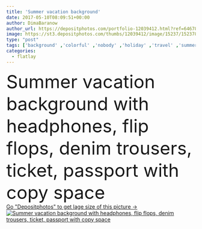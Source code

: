 ```yaml
---
title: 'Summer vacation background'
date: 2017-05-10T08:09:51+00:00
author: DimaBaranow
author_url: https://depositphotos.com/portfolio-12039412.html?ref=64678756
image: https://st3.depositphotos.com/thumbs/12039412/image/15237/152378914/api_thumb_450.jpg?forcejpeg=true
type: "post"
tags: ['background' ,'colorful' ,'nobody' ,'holiday' ,'travel' ,'summer' ,'clothing' ,'style' ,'fashion' ,'ticket' ,'stylish' ,'accessories' ,'tourism' ,'headphones' ,'clothes' ,'vacation' ,'journey' ,'adventure' ,'casual' ,'trip' ,'voyage' ,'trousers' ,'tour' ,'weekend' ,'traveler' ,'summertime' ,'tickets' ,'passport' ,'adventurer' ,'copy space' ,'Group of Objects' ,'denim trousers' ,'flip flops' ,'flatlay' ]
categories: 
  - flatlay
---
```

<div aling="center">
            <font size="60"> Summer vacation background with headphones, flip flops, denim trousers, ticket, passport with copy space</font>   
</div>
<div>
    <a href='https://depositphotos.com/152378914/stock-photo-summer-vacation-background.html?ref=64678756' target=_blank > Go "Depositphotos" to get lage size of this picture ->
        <img href='https://depositphotos.com/152378914/stock-photo-summer-vacation-background.html?ref=64678756' src='https://st3.depositphotos.com/12039412/15237/i/950/depositphotos_152378914-stock-photo-summer-vacation-background.jpg?forcejpeg=true' alt='Summer vacation background with headphones, flip flops, denim trousers, ticket, passport with copy space' >
    </a>
</div>
